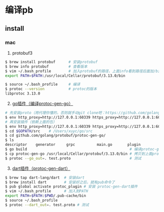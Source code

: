 # 编译pb

## install

### mac

1. protobuf3
```bash
$ brew install protobuf      # 安装protobuf
$ brew info protobuf         # 查看版本
$ vim ~/.bash_profile        # 加入protobuf的路径，上面info看到路径后面加/bin即可
export PATH=$PATH:/usr/local/Cellar/protobuf/3.13.0/bin

$ source ~/.bash_profile     # 编译
$ protoc --version           # protoc的版本
libprotoc 3.13.0
```

2. [go插件（编译protoc-gen-go）](https://www.jianshu.com/p/2bfc4edca326)
```bash 
# 先安装proto（用代理你懂的，否则就手动git clone吧：https://github.com/golang/protobuf）
$ env http_proxy=http://127.0.0.1:60339 https_proxy=http://127.0.0.1:60339 go get -v -u github.com/golang/protobuf/proto
# 再安装插件（依赖上面的包）
$ env http_proxy=http://127.0.0.1:60339 https_proxy=http://127.0.0.1:60339 go get -v -u github.com/golang/protobuf/protoc-gen-go
$ cd $GOPATH/src    # /Users/xuyc/go/src
$ cd github.com/golang/protobuf/protoc-gen-go/ 
$ ls
descriptor    generator     grpc          main.go       plugin
$ go build                                               # 编译protoc-gen-go
$ cp protoc-gen-go /usr/local/Cellar/protobuf/3.13.0/bin # 拷贝到上面protobuf配置的路径下去
$ protoc --go_out=. test.proto                           # 测试
```

3. [dart插件（protoc-gen-dart）](https://www.jianshu.com/p/aeae1274572b?from=groupmessage&isappinstalled=0)
```bash
$ brew tap dart-lang/dart  # 安装dart
$ brew install dart        # 安装好之后，就有pub命令了
$ pub global activate protoc_plugin # 安装 protoc-gen-dart插件
$ vim ~/.bash_profile      # 加入到PATH
export PATH=$PATH:$PWD/.pub-cache/bin
$ source ~/.bash_profile
$ protoc --dart_out=. test.proto # 测试
```